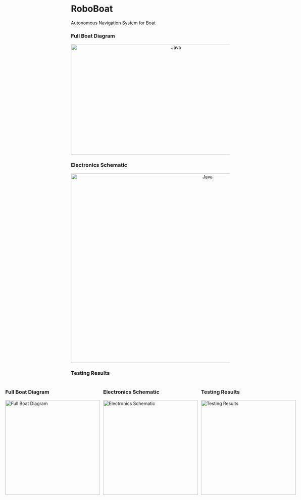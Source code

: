 # RoboBoat
Autonomous Navigation System for Boat

### Full Boat Diagram
<p align="center">
   <img align="middle" alt="Java" width="650px" height="350px"src="https://github.com/user-attachments/assets/742fffdf-3da5-4602-a967-c3886a6e2ee0">
</p>

### Electronics Schematic
<p align="center">
   <img align="middle" alt="Java" width="850px" height="600" height="350px"src="https://github.com/user-attachments/assets/21d40257-a20d-49e6-9029-5e83bc6b3402">
</p>

### Testing Results

<div style="display: flex; justify-content: center; gap: 10px;">
  <div>
    <h3>Full Boat Diagram</h3>
    <img src="https://github.com/user-attachments/assets/742fffdf-3da5-4602-a967-c3886a6e2ee0" alt="Full Boat Diagram" width="300px">
  </div>

  <div>
    <h3>Electronics Schematic</h3>
    <img src="https://github.com/user-attachments/assets/21d40257-a20d-49e6-9029-5e83bc6b3402" alt="Electronics Schematic" width="300px">
  </div>

  <div>
    <h3>Testing Results</h3>
    <img src="https://github.com/user-attachments/assets/d264fd0d-fa86-4fe0-8c73-ba9cdf76e940" alt="Testing Results" width="300px">
  </div>
</div>
